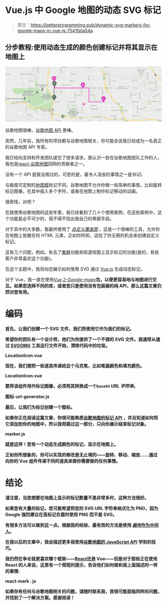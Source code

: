 # Vue.js 中 Google 地图的动态 SVG 标记

> 原文：<https://betterprogramming.pub/dynamic-svg-markers-for-google-maps-in-vue-js-7541fa1a54a>

## 分步教程:使用动态生成的颜色创建标记并将其显示在地图上

![](img/6979108bc6c7b40b04d9903b5724aac7.png)

谷歌地图很棒，[谷歌地图 API](https://developers.google.com/maps/documentation/) 更棒。

突然，几年前，我所有的项目都与谷歌地图相关，你可能会说我已经成为一名真正的谷歌地图 API 专家。

我已经向支持和开发团队提交了很多请求，我认识一些在谷歌地图团队工作的人，我也是[react-谷歌地图](https://tomchentw.github.io/react-google-maps/)回购的贡献者之一。

没有一个 API 是我没用过的，可悲的是，最令人沮丧的事情之一是*标记*。

与极度可定制的[地图框](https://docs.mapbox.com/help/tutorials/markers/)标记不同，谷歌地图不允许你做一些简单的事情，比如旋转标记图像，在其中插入多个字符，或者在地图上制作标记移动的动画。

很奇怪，对吧？

在我使用谷歌地图的这些年里，我已经看到了几十个使用案例，在这些案例中，这个功能是必不可少的，我不得不找出我自己的卑鄙手段。

对于其中的大多数，我最终使用了 [*自定义覆盖图*](https://developers.google.com/maps/documentation/javascript/examples/overlay-simple) ，这是一个很棒的工具，允许你在地图上放置任何 HTML 元素，正如你所知，这给了你无限的机会来创建自定义标记。

这有几个问题，例如，失去了[集群](https://developers.google.com/maps/documentation/javascript/marker-clustering)功能和街道视图上显示标记的功能(是的，有些客户非常喜欢这个功能)。

在这个主题中，我将向您展示如何使用 SVG 通过 [Vue.js](https://vuejs.org/) 生成动态标记。

对于 Vue，我一直在使用[*Vue 2-Google-maps*](https://github.com/xkjyeah/vue-google-maps#readme)**包，以便更容易地与地图进行交互。如果您选择不同的库，或者您只是使用没有包装器的纯 API，那么这篇文章仍然对您有用。**

# **编码**

**首先，让我们创建一个 SVG 文件，我们将使用它作为我们的标记。**

**希望你的团队有一个设计师，他们为你提供了一个不错的 SVG 文件。我通常从通过 [SVGOMG](https://jakearchibald.github.io/svgomg/) 工具运行文件开始，清除代码中的垃圾。**

**LocationIcon.vue**

**现在，我们想把一些道具传递给这个马克笔，比如笔画颜色和填充颜色。**

**LocationIcon.vue**

**要将该组件用作标记图像，必须将其转换成一个`base64` *URL 字符串*。**

**图标-url-generator.js**

**最后，让我们为标记创建一个图标。**

**如果你正在阅读这篇文章，你很可能熟悉[谷歌地图的标记 API](https://developers.google.com/maps/documentation/javascript/reference/marker) ，并且知道如何将它添加到你的地图中，所以我将跳过这一部分，只向你展示结束标记对象。**

**marker.js**

**就是这样！您有一个动态生成颜色的标记，显示在地图上。**

**正如你所想象的，你可以实现的修改是无止境的——旋转、移动、缩放……通过向你的 Vue 组件传递不同的道具来做你需要做的任何事情。**

# **结论**

**请注意，当您想要在地图上显示的标记数量不是非常多时，这种方法很好。**

**如果您有大量的标记，您可能希望将您的 SVG URL 字符串格式化为 PNG，因为 Google 强烈建议在高标记负载时使用 PNG 而不是 SVG。**

**有很多方法可以做到这一点。根据我的经验，最有效的方法是使用 [*画布*作为中间人](http://bl.ocks.org/biovisualize/8187844)。**

**在我以后的文章中，我会描述更多我使用[谷歌地图的 JavaScript API](https://developers.google.com/maps/documentation/javascript/tutorial) 学到的技巧。**

**我仍然在争论我更喜欢哪个框架——[React](https://reactjs.org/)还是 Vue——但是对于那些正在使用 React 的人来说，这里有一个简短的提示，告诉他们如何做和我上面描述的一样的事情:**

**react-mark . js**

**如果你有任何与谷歌地图相关的问题，请随时联系我，我很可能面临同样的问题，并找到了一个解决方案。感谢阅读！**
